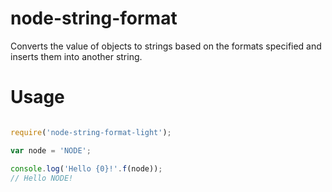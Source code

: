 # node-string-format
Converts the value of objects to strings based on the formats specified and inserts them into another string.

# Usage

``` js

require('node-string-format-light');

var node = 'NODE';

console.log('Hello {0}!'.f(node));
// Hello NODE!
```
